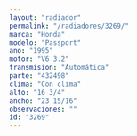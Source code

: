 ```yaml
---
layout: "radiador"
permalink: "/radiadores/3269/"
marca: "Honda"
modelo: "Passport"
ano: "1995"
motor: "V6 3.2"
transmision: "Automática"
parte: "432498"
clima: "Con clima"
alto: "16 3/4"
ancho: "23 15/16"
observaciones: ""
id: "3269"
---
```


